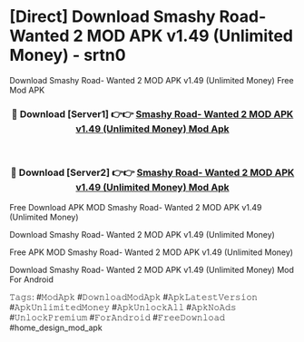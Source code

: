 # [Direct] Download Smashy Road- Wanted 2 MOD APK v1.49 (Unlimited Money) - srtn0
Download Smashy Road- Wanted 2 MOD APK v1.49 (Unlimited Money) Free Mod APK

<div align="center">
<h3>🔴 Download [Server1] 👉👉 <a href="https://apk-comot.site?title=Smashy_Road-_Wanted_2_MOD_APK_v1.49_(Unlimited_Money)">Smashy Road- Wanted 2 MOD APK v1.49 (Unlimited Money) Mod Apk</a></h3><br>

<h3>🔴 Download [Server2] 👉👉 <a href="https://apk-comot.site?title=Smashy_Road-_Wanted_2_MOD_APK_v1.49_(Unlimited_Money)">Smashy Road- Wanted 2 MOD APK v1.49 (Unlimited Money) Mod Apk</a></h3>
</div>


Free Download APK MOD Smashy Road- Wanted 2 MOD APK v1.49 (Unlimited Money)

Download Smashy Road- Wanted 2 MOD APK v1.49 (Unlimited Money) 

Free APK MOD Smashy Road- Wanted 2 MOD APK v1.49 (Unlimited Money) 

Download Smashy Road- Wanted 2 MOD APK v1.49 (Unlimited Money) Mod For Android

𝚃𝚊𝚐𝚜: #𝙼𝚘𝚍𝙰𝚙𝚔 #𝙳𝚘𝚠𝚗𝚕𝚘𝚊𝚍𝙼𝚘𝚍𝙰𝚙𝚔 #𝙰𝚙𝚔𝙻𝚊𝚝𝚎𝚜𝚝𝚅𝚎𝚛𝚜𝚒𝚘𝚗 #𝙰𝚙𝚔𝚄𝚗𝚕𝚒𝚖𝚒𝚝𝚎𝚍𝙼𝚘𝚗𝚎𝚢 #𝙰𝚙𝚔𝚄𝚗𝚕𝚘𝚌𝚔𝙰𝚕𝚕 #𝙰𝚙𝚔𝙽𝚘𝙰𝚍𝚜 #𝚄𝚗𝚕𝚘𝚌𝚔𝙿𝚛𝚎𝚖𝚒𝚞𝚖 #𝙵𝚘𝚛𝙰𝚗𝚍𝚛𝚘𝚒𝚍 #𝙵𝚛𝚎𝚎𝙳𝚘𝚠𝚗𝚕𝚘𝚊𝚍 #home_design_mod_apk